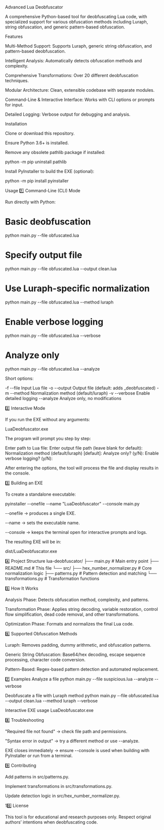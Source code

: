 Advanced Lua Deobfuscator

A comprehensive Python-based tool for deobfuscating Lua code, with specialized support for various obfuscation methods including Luraph, string obfuscation, and generic pattern-based obfuscation.

Features

Multi-Method Support: Supports Luraph, generic string obfuscation, and pattern-based deobfuscation.

Intelligent Analysis: Automatically detects obfuscation methods and complexity.

Comprehensive Transformations: Over 20 different deobfuscation techniques.

Modular Architecture: Clean, extensible codebase with separate modules.

Command-Line & Interactive Interface: Works with CLI options or prompts for input.

Detailed Logging: Verbose output for debugging and analysis.

Installation

Clone or download this repository.

Ensure Python 3.6+ is installed.

Remove any obsolete pathlib package if installed:

python -m pip uninstall pathlib


Install PyInstaller to build the EXE (optional):

python -m pip install pyinstaller

Usage
1️⃣ Command-Line (CLI) Mode

Run directly with Python:

# Basic deobfuscation
python main.py --file obfuscated.lua

# Specify output file
python main.py --file obfuscated.lua --output clean.lua

# Use Luraph-specific normalization
python main.py --file obfuscated.lua --method luraph

# Enable verbose logging
python main.py --file obfuscated.lua --verbose

# Analyze only
python main.py --file obfuscated.lua --analyze


Short options:

-f   --file      Input Lua file
-o   --output    Output file (default: adds _deobfuscated)
-m   --method    Normalization method (default/luraph)
-v   --verbose   Enable detailed logging
--analyze        Analyze only, no modifications

2️⃣ Interactive Mode

If you run the EXE without any arguments:

LuaDeobfuscator.exe


The program will prompt you step by step:

Enter path to Lua file:
Enter output file path (leave blank for default):
Normalization method (default/luraph) [default]:
Analyze only? (y/N):
Enable verbose logging? (y/N):


After entering the options, the tool will process the file and display results in the console.

3️⃣ Building an EXE

To create a standalone executable:

pyinstaller --onefile --name "LuaDeobfuscator" --console main.py


--onefile → produces a single EXE.

--name → sets the executable name.

--console → keeps the terminal open for interactive prompts and logs.

The resulting EXE will be in:

dist/LuaDeobfuscator.exe

4️⃣ Project Structure
lua-deobfuscator/
├── main.py                # Main entry point
├── README.md              # This file
└── src/
    ├── hex_number_normalizer.py  # Core normalization logic
    ├── patterns.py                # Pattern detection and matching
    └── transformations.py         # Transformation functions

5️⃣ How It Works

Analysis Phase: Detects obfuscation method, complexity, and patterns.

Transformation Phase: Applies string decoding, variable restoration, control flow simplification, dead code removal, and other transformations.

Optimization Phase: Formats and normalizes the final Lua code.

6️⃣ Supported Obfuscation Methods

Luraph: Removes padding, dummy arithmetic, and obfuscation patterns.

Generic String Obfuscation: Base64/hex decoding, escape sequence processing, character code conversion.

Pattern-Based: Regex-based pattern detection and automated replacement.

7️⃣ Examples
Analyze a file
python main.py --file suspicious.lua --analyze --verbose

Deobfuscate a file with Luraph method
python main.py --file obfuscated.lua --output clean.lua --method luraph --verbose

Interactive EXE usage
LuaDeobfuscator.exe

8️⃣ Troubleshooting

"Required file not found" → check file path and permissions.

"Syntax error in output" → try a different method or use --analyze.

EXE closes immediately → ensure --console is used when building with PyInstaller or run from a terminal.

9️⃣ Contributing

Add patterns in src/patterns.py.

Implement transformations in src/transformations.py.

Update detection logic in src/hex_number_normalizer.py.

10️⃣ License

This tool is for educational and research purposes only. Respect original authors’ intentions when deobfuscating code.
